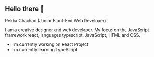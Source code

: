 
Hello there 👋 
---------------------------------------------------------------
Rekha Chauhan (Junior Front-End Web Developer) 

I am a creative designer and web developer. My focus on the JavaScript framework react, languages typescript, JavaScript, HTML and CSS.

-  I’m currently working on React Project
-  I’m currently learning TypeScript
